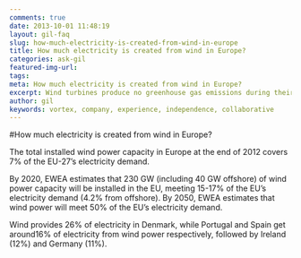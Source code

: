 ```yaml
---
comments: true
date: 2013-10-01 11:48:19
layout: gil-faq
slug: how-much-electricity-is-created-from-wind-in-europe
title: How much electricity is created from wind in Europe?
categories: ask-gil
featured-img-url:
tags:
meta: How much electricity is created from wind in Europe?
excerpt: Wind turbines produce no greenhouse gas emissions during their operation.
author: gil
keywords: vortex, company, experience, independence, collaborative
---
```


#How much electricity is created from wind in Europe?

The total installed wind power capacity in Europe at the end of 2012 covers 7% of the EU-27’s electricity demand.

By 2020, EWEA estimates that 230 GW (including 40 GW offshore) of wind power capacity will be installed in the EU, meeting 15-17% of the EU’s electricity demand (4.2% from offshore). By 2050, EWEA estimates that wind power will meet 50% of the EU’s electricity demand.

Wind provides 26% of electricity in Denmark, while Portugal and Spain get around16% of electricity from wind power respectively, followed by Ireland (12%) and Germany (11%).